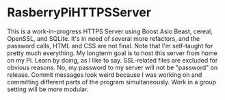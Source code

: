 # RasberryPiHTTPSServer
This is a work-in-progress HTTPS Server using Boost.Asio Beast, cereal, OpenSSL, and SQLite. 
It's in need of several more refactors, and the password calls, HTML and CSS are not final. 
Note that I'm self-taught for pretty much everything. 
My longterm goal is to host this server from home on my Pi. 
Learn by doing, as I like to say. SSL-related files are excluded for obvious reasons. 
No, my password to my server will not be "password" on release.
Commit messages look weird because I was working on and committing different parts of the program simultaneously.
Work in a group setting will be more modular.
